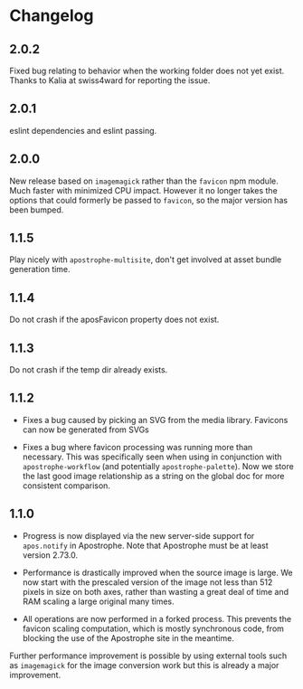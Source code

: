 # Changelog

## 2.0.2

Fixed bug relating to behavior when the working folder does not yet exist. Thanks to Kalia at swiss4ward for reporting the issue.

## 2.0.1

eslint dependencies and eslint passing.

## 2.0.0

New release based on `imagemagick` rather than the `favicon` npm module. Much faster with minimized CPU impact. However it no longer takes the options that could formerly be passed to `favicon`, so the major version has been bumped.

## 1.1.5

Play nicely with `apostrophe-multisite`, don't get involved at asset bundle generation time.

## 1.1.4

Do not crash if the aposFavicon property does not exist.

## 1.1.3

Do not crash if the temp dir already exists.

## 1.1.2

* Fixes a bug caused by picking an SVG from the media library. Favicons can now be generated from SVGs

* Fixes a bug where favicon processing was running more than necessary. This was specifically seen when using in conjunction with `apostrophe-workflow` (and potentially `apostrophe-palette`). Now we store the last good image relationship as a string on the global doc for more consistent comparison.

## 1.1.0

* Progress is now displayed via the new server-side support for `apos.notify` in Apostrophe. Note that Apostrophe must be at least version 2.73.0.

* Performance is drastically improved when the source image is large. We now start with the prescaled version of the image not less than 512 pixels in size on both axes, rather than wasting a great deal of time and RAM scaling a large original many times.

* All operations are now performed in a forked process. This prevents the favicon scaling computation, which is mostly synchronous code, from blocking the use of the Apostrophe site in the meantime.

Further performance improvement is possible by using external tools such as `imagemagick` for the image conversion work but this is already a major improvement.

